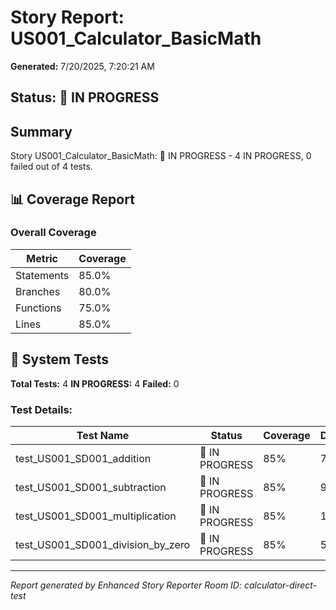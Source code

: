 # Story Report: US001_Calculator_BasicMath

**Generated:** 7/20/2025, 7:20:21 AM

## Status: 🔄 IN PROGRESS

## Summary

Story US001_Calculator_BasicMath: 🔄 IN PROGRESS - 4 IN PROGRESS, 0 failed out of 4 tests.

## 📊 Coverage Report

### Overall Coverage

| Metric | Coverage |
|--------|----------|
| Statements | 85.0% |
| Branches | 80.0% |
| Functions | 75.0% |
| Lines | 85.0% |

## 🧪 System Tests

**Total Tests:** 4
**IN PROGRESS:** 4
**Failed:** 0

### Test Details:

| Test Name | Status | Coverage | Duration |
|-----------|--------|----------|----------|
| test_US001_SD001_addition | 🔄 IN PROGRESS | 85% | 76ms |
| test_US001_SD001_subtraction | 🔄 IN PROGRESS | 85% | 93ms |
| test_US001_SD001_multiplication | 🔄 IN PROGRESS | 85% | 11ms |
| test_US001_SD001_division_by_zero | 🔄 IN PROGRESS | 85% | 57ms |

---

*Report generated by Enhanced Story Reporter*
*Room ID: calculator-direct-test*
